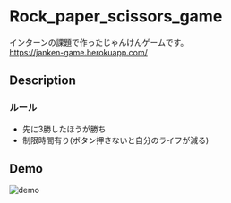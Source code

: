 # Rock_paper_scissors_game

インターンの課題で作ったじゃんけんゲームです。<br>
https://janken-game.herokuapp.com/

## Description
### ルール
- 先に3勝したほうが勝ち
- 制限時間有り(ボタン押さないと自分のライフが減る)

## Demo
![demo](https://github.com/mansei/rock_paper_scissors_game/blob/master/%E3%81%98%E3%82%83%E3%82%93%E3%81%91%E3%82%93.gif)
